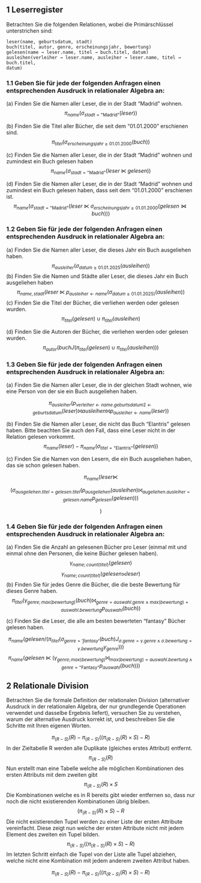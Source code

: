 ## 1 Leserregister
Betrachten Sie die folgenden Relationen, wobei die Primärschlüssel unterstrichen sind:

```
leser(name, geburtsdatum, stadt)
buch(titel, autor, genre, erscheinungsjahr, bewertung)
gelesen(name → leser.name, titel → buch.titel, datum)
ausleihen(verleiher → leser.name, ausleiher → leser.name, titel → buch.titel,
datum)
```

### 1.1 Geben Sie für jede der folgenden Anfragen einen entsprechenden Ausdruck in relationaler Algebra an:
(a) Finden Sie die Namen aller Leser, die in der Stadt “Madrid” wohnen.
$$\pi_{name}(\sigma_{stadt=\text{"Madrid"}}(leser))$$

(b) Finden Sie die Titel aller Bücher, die seit dem “01.01.2000” erschienen sind.
$$\pi_{titel}(\sigma_{erscheinungsjahr\geq01.01.2000}(buch))$$

(c) Finden Sie die Namen aller Leser, die in der Stadt “Madrid” wohnen und zumindest ein
Buch gelesen haben
$$\pi_{name}(\sigma_{stadt=\text{"Madrid"}}(leser ⋉ gelesen))$$

(d) Finden Sie die Namen aller Leser, die in der Stadt “Madrid” wohnen und zumindest ein
Buch gelesen haben, dass seit dem “01.01.2000” erschienen ist.
$$\pi_{name}(\sigma_{stadt=\text{"Madrid"}}(leser ⋉ \sigma_{erscheinungsjahr\geq01.01.2000}(gelesen ⋈ buch)))$$
### 1.2 Geben Sie für jede der folgenden Anfragen einen entsprechenden Ausdruck in relationaler Algebra an:
(a) Finden Sie die Namen aller Leser, die dieses Jahr ein Buch ausgeliehen haben.
$$\pi_{ausleiher}(\sigma_{datum\geq 01.01.2025} (ausleihen))$$
(b) Finden Sie die Namen und Städte aller Leser, die dieses Jahr ein Buch ausgeliehen haben
$$\pi_{name,stadt}(leser ⋉ p_{ausleiher \leftarrow name}(\sigma_{datum\geq 01.01.2025)} (ausleihen))$$
(c) Finden Sie die Titel der Bücher, die verliehen werden oder gelesen wurden.
$$\pi_{titel}(gelesen)\cup \pi_{titel}(ausleihen)$$

(d) Finden Sie die Autoren der Bücher, die verliehen werden oder gelesen wurden.
$$
\pi_{autor}(buch J (\pi_{titel}(gelesen) \cup \pi_{titel}(ausleihen)))
$$
### 1.3 Geben Sie für jede der folgenden Anfragen einen entsprechenden Ausdruck in relationaler Algebra an:
(a) Finden Sie die Namen aller Leser, die in der gleichen Stadt wohnen, wie eine Person von der sie ein Buch ausgeliehen haben.


$$
\pi_{ausleiher}(p_{verleiher\leftarrow name.geburtsdatum2\leftarrow geburtsdatum}(leser) ⨝ ausleihen ⨝ p_{ausleiher\leftarrow name}(leser)) 
$$
  
(b) Finden Sie die Namen aller Leser, die nicht das Buch “Elantris” gelesen haben. Bitte beachten Sie auch den Fall, dass eine Leser nicht in der Relation gelesen vorkommt.
$$\pi_{name}(leser)-\pi_{name}(\sigma_{titel=\text{"Elantris"}}(gelesen))$$

(c) Finden Sie die Namen von den Lesern, die ein Buch ausgeliehen haben, das sie schon gelesen
haben.

$$
\pi_{name}(leser ⋉ 
$$
 
$$
(\sigma_{ausgeliehen.titel=gelesen.titel}(p_{ausgeliehen}(ausleihen) ⨝_{augeliehen.ausleiher=gelesen.name}p_{gelesen}(gelesen)))
$$
 
$$
)
$$
### 1.4 Geben Sie für jede der folgenden Anfragen einen entsprechenden Ausdruck in relationaler Algebra an:
(a) Finden Sie die Anzahl an gelesenen Bücher pro Leser (einmal mit und einmal ohne den Personen, die keine Bücher gelesen haben).
$$
\gamma_{name;count(titel)}(gelesen)
$$
$$
\gamma_{name;count(titel)}(gelesen ⟗ leser) 
$$
(b) Finden Sie für jedes Genre die Bücher, die die beste Bewertung für dieses Genre haben.
$$
\pi_{titel}(\gamma_{genre;max(bewertung)}(buch) ⨝_{genre=auswahl.genre \land max(bewertung)=auswahl.bewertung}p_{auswahl}(buch) )
$$

(c) Finden Sie die Leser, die alle am besten bewerteten “fantasy” Bücher gelesen haben.

$$
\pi_{name}(gelesen / (\pi_{titel}(\sigma_{genre='fantasy'}(buch) J_{\sigma.genre=\gamma.genre\land \sigma.bewertung=\gamma.bewertung} \gamma_{genre})))
$$
$$
\pi_{name}(gelesen ⋉ (\gamma_{genre;max(bewertung)} ⨝_{max(bewertung)=auswahl.bewrtung\land genre=\text{"Fantasy"}}p_{auswahl}(buch)))
$$

## 2 Relationale Division
Betrachten Sie die formale Definition der relationalen Division (alternativer Ausdruck in der
relationalen Algebra, der nur grundlegende Operationen verwendet und dasselbe Ergebnis liefert),
versuchen Sie zu verstehen, warum der alternative Ausdruck korrekt ist, und beschreiben Sie die
Schritte mit Ihren eigenen Worten.

$$π_{(R-S)}(R) − π_{(R-S)}((π_{(R-S)}(R) × S) − R)$$
In der Zieltabelle R werden alle Duplikate (gleiches erstes Attribut) entfernt. 
$$
\pi_{(R-S)}(R)
$$
Nun erstellt man eine Tabelle welche alle möglichen Kombinationen des ersten Attributs mit dem zweiten gibt
$$
\pi_{(R-S)}(R) \times S
$$
Die Kombinationen welche es in R bereits gibt wieder entfernen so, dass nur noch die nicht existierenden Kombinationen übrig bleiben.
$$
(\pi_{(R-S)}(R) \times S)-R
$$
Die nicht existierenden Tupel werden zu einer Liste der ersten Attribute vereinfacht. Diese zeigt nun welche der ersten Attribute nicht mit jedem Element des zweiten ein Tupel bilden.
$$
π_{(R-S)}((π_{(R-S)}(R) × S) − R)$$
Im letzten Schritt einfach die Tupel von der Liste alle Tupel abziehen, welche nicht eine Kombination mit jedem anderem zweiten Attribut haben.

$$
π_{(R-S)}(R) − π_{(R-S)}((π_{(R-S)}(R) × S) − R)
$$
